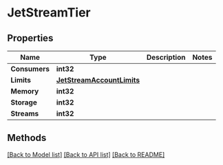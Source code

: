 # JetStreamTier

## Properties

Name | Type | Description | Notes
------------ | ------------- | ------------- | -------------
**Consumers** | **int32** |  | 
**Limits** | [**JetStreamAccountLimits**](JetStreamAccountLimits.md) |  | 
**Memory** | **int32** |  | 
**Storage** | **int32** |  | 
**Streams** | **int32** |  | 

## Methods


[[Back to Model list]](../README.md#documentation-for-models) [[Back to API list]](../README.md#documentation-for-api-endpoints) [[Back to README]](../README.md)


